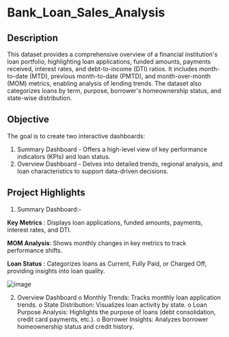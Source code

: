 # Bank_Loan_Sales_Analysis
## Description
This dataset provides a comprehensive overview of a financial institution's loan portfolio, highlighting loan applications, funded amounts, payments received, interest rates, and debt-to-income (DTI) ratios. It includes month-to-date (MTD), previous month-to-date (PMTD), and month-over-month (MOM) metrics, enabling analysis of lending trends. The dataset also categorizes loans by term, purpose, borrower's homeownership status, and state-wise distribution.
## Objective
The goal is to create two interactive dashboards:
1.	Summary Dashboard - Offers a high-level view of key performance indicators (KPIs) and loan status.
2.	Overview Dashboard - Delves into detailed trends, regional analysis, and loan characteristics to support data-driven decisions.
## Project Highlights
1.	Summary Dashboard:-
   
  **Key Metrics** : Displays loan applications, funded amounts, payments, interest rates, and DTI.

  **MOM Analysis**: Shows monthly changes in key metrics to track performance shifts.

  **Loan Status** : Categorizes loans as Current, Fully Paid, or Charged Off, providing insights into loan quality.

![image](https://github.com/user-attachments/assets/a8836f2e-9777-4ac7-a419-ec8e63931bd2)

2.	Overview Dashboard
o	Monthly Trends: Tracks monthly loan application trends.
o	State Distribution: Visualizes loan activity by state.
o	Loan Purpose Analysis: Highlights the purpose of loans (debt consolidation, credit card payments, etc.).
o	Borrower Insights: Analyzes borrower homeownership status and credit history.
 

